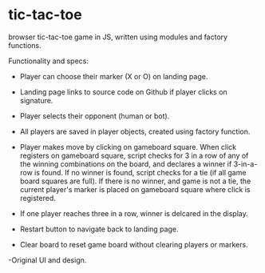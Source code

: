 # tic-tac-toe
browser tic-tac-toe game in JS, written using modules and factory functions. 

Functionality and specs: 

- Player can choose their marker (X or O) on landing page.
- Landing page links to source code on Github if player clicks on signature. 
- Player selects their opponent (human or bot). 
- All players are saved in player objects, created using factory function. 
- Player makes move by clicking on gameboard square. When click registers on gameboard square, script checks for 3 in a row of any of the winning combinations on the board, and declares a winner if 3-in-a-row is found. If no winner is found, script checks for a tie (if all game board squares are full). If there is no winner, and game is not a tie, the current player's marker is placed on gameboard square where click is registered. 

- If one player reaches three in a row, winner is delcared in the display. 

- Restart button to navigate back to landing page. 

- Clear board to reset game board without clearing players or markers. 

-Original UI and design. 
